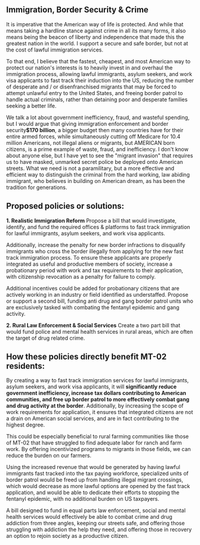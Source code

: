 ## Immigration, Border Security & Crime
It is imperative that the American way of life is protected. And while that means taking a hardline stance against crime in all its many forms, it also means being the beacon of liberty and independence that made this the greatest nation in the world. I support a secure and safe border, but not at the cost of lawful immigration services. 

To that end, I believe that the fastest, cheapest, and most American way to protect our nation's interests is to heavily invest in and overhaul the immigration process, allowing lawful immigrants, asylum seekers, and work visa applicants to fast track their induction into the US, reducing the number of desperate and / or disenfranchised migrants that may be forced to attempt unlawful entry to the United States, and freeing border patrol to handle actual criminals, rather than detaining poor and desperate families seeking a better life.

We talk a lot about government inefficiency, fraud, and wasteful spending, but I would argue that giving immigration enforcement and border security<strong>$170 billion</strong>, a bigger budget then many countries have for their entire armed forces, while simultaneously cutting off Medicare for 10.4 million Americans, not illegal aliens or migrants, but AMERICAN born citizens, is a prime example of waste, fraud, and inefficiency. I don't know about anyone else, but I have yet to see the "migrant invasion" that requires us to have masked, unmarked secret police be deployed onto American streets. What we need is not a paramilitary, but a more effective and efficient way to distinguish the criminal from the hard working, law abiding immigrant, who believes in building on American dream, as has been the tradition for generations.

## Proposed policies or solutions:
**1. Realistic Immigration Reform** Propose a bill that would investigate, identify, and fund the required offices & platforms to fast track immigration for lawful immigrants, asylum seekers, and work visa applicants. 

Additionally, increase the penalty for new border infractions to disqualify immigrants who cross the border illegally from applying for the new fast track immigration process.
To ensure these applicants are properly integrated as useful and productive members of society, increase a probationary period with work and tax requirements to their application, with citizenship revocation as a penalty for failure to comply. 

Additional incentives could be added for probationary citizens that are actively working in an industry or field identified as understaffed.
Propose or support a second bill, funding anti drug and gang border patrol units who are exclusively tasked with combating the fentanyl epidemic and gang activity.

**2. Rural Law Enforcement & Social Services** Create a two part bill that would fund police and mental health services in rural areas, which are often the target of drug related crime. 

## How these policies directly benefit MT-02 residents:
By creating a way to fast track immigration services for lawful immigrants, asylum seekers, and work visa applicants, it will <strong>significantly reduce government inefficiency, increase tax dollars contributing to American communities, and free up border patrol to more effectively combat gang and drug activity at the border</strong>. Additionally, by increasing the scope of work requirements for application, it ensures that integrated citizens are not a drain on American social services, and are in fact contributing to the highest degree.

This could be especially beneficial to rural farming communities like those of MT-02 that have struggled to find adequate labor for ranch and farm work. By offering incentivized programs to migrants in those fields, we can reduce the burden on our farmers.

Using the increased revenue that would be generated by having lawful immigrants fast tracked into the tax paying workforce, specialized units of border patrol would be freed up from handling illegal migrant crossings, which would decrease as more lawful options are opened by the fast track application, and would be able to dedicate their efforts to stopping the fentanyl epidemic, with no additional burden on US taxpayers.

A bill designed to fund in equal parts law enforcement, social and mental health services would effectively be able to combat crime and drug addiction from three angles, keeping our streets safe, and offering those struggling with addiction the help they need, and offering those in recovery an option to rejoin society as a productive citizen.